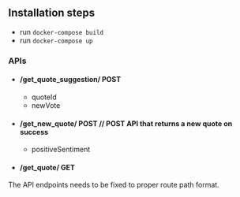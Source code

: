 ## Installation steps

- run ```docker-compose build```
- run ```docker-compose up```

### APIs

 - #### /get_quote_suggestion/ POST  
    - quoteId
    - newVote
 - #### /get_new_quote/ POST  // POST API that returns a new quote on success
    - positiveSentiment
 - #### /get_quote/<quoteId> GET


The API endpoints needs to be fixed to proper route path format. 
